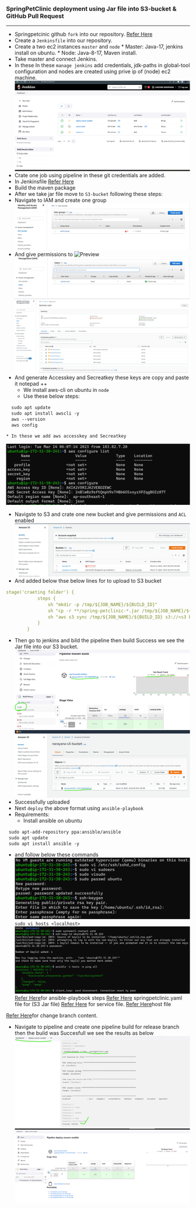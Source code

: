 ### SpringPetClinic deployment using Jar file into S3-bucket & GitHub Pull Request
-----------------------------------------------------------------------------------
* Springpetcinic  github `fork` into our repository.
[Refer Here](https://github.com/spring-projects/spring-petclinic)
* Create a `Jenkinsfile` into our repository. 
* Create a two ec2 instances `master` and `node` 
      * Master: Java-17, jenkins install on ubuntu.
      * Node:  Java-8-17, Maven install.
* Take master <public-ip> and connect Jenkins.
* In these In these `manage jenkins` add credentials, jdk-paths in global-tool configuration and nodes are created using prive ip of (node) ec2 machine. 
![preview](./images/jenkins18.png)
* Crate one job using pipeline in these git credentials are added.
* In Jenkinsfile
[Refer Here](https://github.com/laxman1849/spring-petclinic.git)
* Build the maven package
* After we take jar file move to `S3-bucket` following these steps:
*  Navigate to IAM and create one group 
![Preview](./images/jenkins19.png)
* And give permissions to 
![Preview](./images.jenkins20.png)
![preview](./images/jenkins21.png)
![preview](./images/jenkins22.png)
 * And generate Accesskey and Secreatkey  these keys are copy and paste it notepad ++
    * We install aws-cli on ubuntu in `node`
    * Use these below steps:
```
  sudo apt update
  sudo apt install awscli -y
  aws --version
  aws config
```
    * In these we add aws accesskey and Secreatkey
![preview](./images/jenkins26.png)
 * Navigste to S3 and crate one new bucket and give permissions and  `ACL` enabled
![Preview](./images/jenkins23.png)
* And added below thse below lines for to upload to S3 bucket 
``` yaml
stage('craeting folder') {
            steps {
                sh "mkdir -p /tmp/${JOB_NAME}/${BUILD_ID}"
                sh "cp -r **/spring-petclinic-*.jar /tmp/${JOB_NAME}/${BUILD_ID}"
                sh "aws s3 sync /tmp/${JOB_NAME}/${BUILD_ID} s3://<s3 bucket name> --acl public-read-write"
            }
        }
```
* Then go to jenkins and bild the pipeline then build Success we see the Jar file into our S3 bucket.
![preview](./images/jenkins24.png)
![preview](./images/jenkins25.png)
* Successfully uploaded
* Next `deploy` the above format using `ansible-playbook` 
* Requirements:
    * Install ansible on ubuntu 
```
 sudo apt-add-repository ppa:ansible/ansible
 sudo apt update
 sudo apt install ansible -y
```
* and follow below these commands
![preview](./images/jenkins27.png)
  `sudo vi hosts <localhost>`
![preview](./images/jenkins28.png)
[Refer Here](https://github.com/laxman1849/spring-petclinic/blob/release/Jenkinsfile)for ansible-playbook steps
[Refer Here](https://github.com/laxman1849/spring-petclinic/blob/release/springpetclinic.yaml) springpetclinic.yaml file for (S3 Jar file)
[Refer Here](https://github.com/laxman1849/spring-petclinic/blob/release/springpet.service) for service file.
[Refer Here](https://github.com/laxman1849/spring-petclinic/blob/release/hosts)host file

[Refer Here](https://github.com/laxman1849/spring-petclinic/tree/release)for change branch content.
* Navigate to pipeline and create one pipeline build for release branch then the build was Succesfull we see the results as below
![preview](./images/jenkins30.png)
![preview](./images/jenkins29.png)



